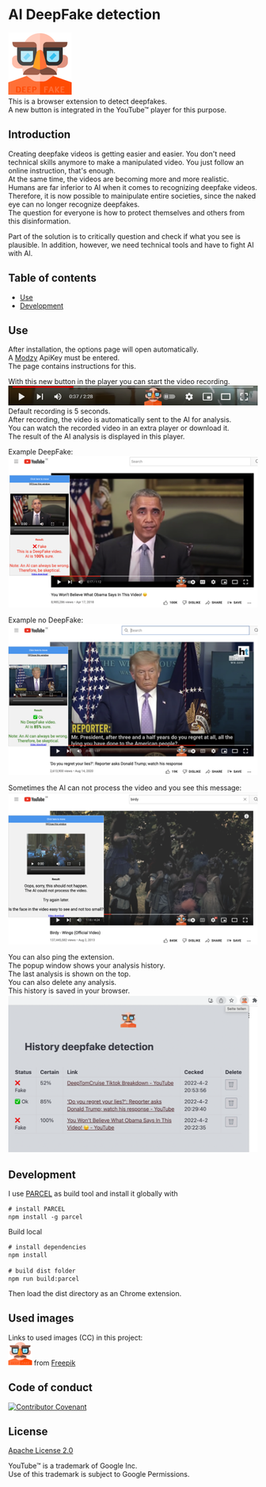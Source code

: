 # AI DeepFake detection
![DeepFake Logo](src/images/logo128.png)  
This is a browser extension to detect deepfakes.  
A new button is integrated in the YouTube™ player for this purpose.  

## Introduction
Creating deepfake videos is getting easier and easier. You don't need technical skills anymore to make a manipulated video. You just follow an online instruction, that's enough.  
At the same time, the videos are becoming more and more realistic.  
Humans are far inferior to AI when it comes to recognizing deepfake videos. Therefore, it is now possible to mainipulate entire societies, since the naked eye can no longer recognize deepfakes.  
The question for everyone is how to protect themselves and others from this disinformation.  

Part of the solution is to critically question and check if what you see is plausible. In addition, however, we need technical tools and have to fight AI with AI.




## Table of contents
- [Use](#use)
- [Development](#development)


## Use
After installation, the options page will open automatically.  
A [Modzy](https://www.modzy.com/) ApiKey must be entered.  
The page contains instructions for this.  

With this new button in the player you can start the video recording.  
![new icon](src/images/newIcon.png)  
Default recording is 5 seconds.  
After recording, the video is automatically sent to the AI for analysis.  
You can watch the recorded video in an extra player or download it.  
The result of the AI analysis is displayed in this player.  

Example DeepFake:  
![Obama](assets/Obama.png)  

Example no DeepFake:  
![liar](assets/Liar.png)  

Sometimes the AI can not process the video and you see this message:      
![error](assets/Error.png)  


You can also ping the extension.    
The popup window shows your analysis history.  
The last analysis is shown on the top.  
You can also delete any analysis.  
This history is saved in your browser.  
![history](assets/history.png)  


## Development
I use [PARCEL](https://parceljs.org/) as build tool and install it globally with
```shell
# install PARCEL
npm install -g parcel
```

Build local
```shell
# install dependencies
npm install

# build dist folder
npm run build:parcel
```
Then load the dist directory as an Chrome extension.

## Used images
Links to used images (CC) in this project:   
![logo](src/images/logo48.png) from [Freepik](https://www.flaticon.com/free-icon/fake_2185544?term=fake&page=2&position=64&page=2&position=64&related_id=2185544&origin=search)


## Code of conduct

[![Contributor Covenant](https://img.shields.io/badge/Contributor%20Covenant-v2.0%20adopted-ff69b4.svg)](https://github.com/deep2universe/DeepFakeChrome/blob/master/CODE_OF_CONDUCT.md)

## License

[Apache License 2.0](LICENSE)  

YouTube™ is a trademark of Google Inc.  
Use of this trademark is subject to Google Permissions.  

